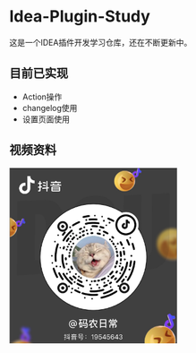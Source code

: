 # Idea-Plugin-Study
 
这是一个IDEA插件开发学习仓库，还在不断更新中。

## 目前已实现

- Action操作
- changelog使用
- 设置页面使用

## 视频资料

<img src="doc/assets/douyin.png" style="width:300px" alt="抖音码"/>

